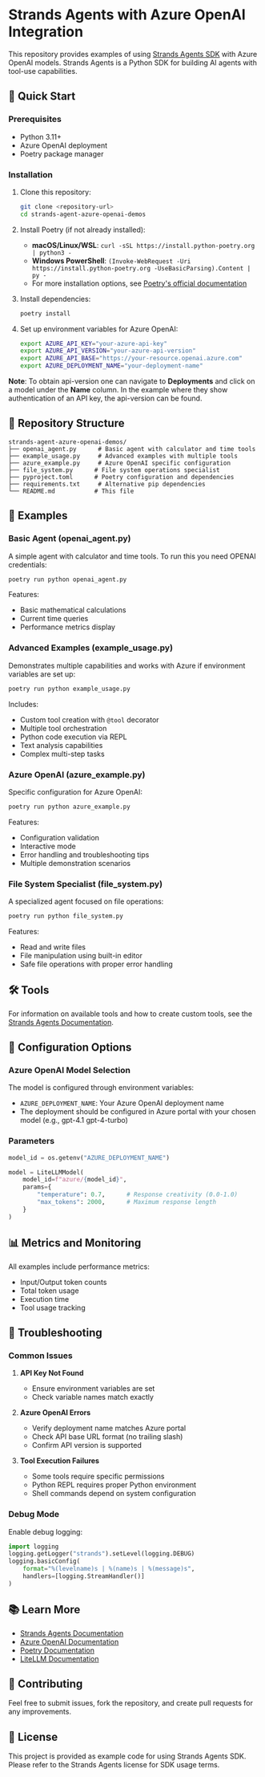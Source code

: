 # Strands Agents with Azure OpenAI Integration

This repository provides examples of using [Strands Agents SDK](https://strandsagents.com) with Azure OpenAI models. Strands Agents is a Python SDK for building AI agents with tool-use capabilities.

## 🚀 Quick Start

### Prerequisites

- Python 3.11+
- Azure OpenAI deployment
- Poetry package manager

### Installation

1. Clone this repository:

    ```bash
    git clone <repository-url>
    cd strands-agent-azure-openai-demos
    ```

2. Install Poetry (if not already installed):
    - **macOS/Linux/WSL**: `curl -sSL https://install.python-poetry.org | python3 -`
    - **Windows PowerShell**: `(Invoke-WebRequest -Uri https://install.python-poetry.org -UseBasicParsing).Content | py -`
    - For more installation options, see [Poetry's official documentation](https://python-poetry.org/docs/#installation)

3. Install dependencies:

    ```bash
    poetry install
    ```

4. Set up environment variables for Azure OpenAI:

    ```bash
    export AZURE_API_KEY="your-azure-api-key"
    export AZURE_API_VERSION="your-azure-api-version"
    export AZURE_API_BASE="https://your-resource.openai.azure.com"
    export AZURE_DEPLOYMENT_NAME="your-deployment-name"
    ```

**Note**: To obtain api-version one can navigate to **Deployments** and click on a model under the **Name** column. In the example where they show authentication of an API key, the api-version can be found.

## 📁 Repository Structure

```
strands-agent-azure-openai-demos/
├── openai_agent.py      # Basic agent with calculator and time tools
├── example_usage.py     # Advanced examples with multiple tools
├── azure_example.py     # Azure OpenAI specific configuration
├── file_system.py      # File system operations specialist
├── pyproject.toml      # Poetry configuration and dependencies
├── requirements.txt     # Alternative pip dependencies
└── README.md           # This file
```

## 🎯 Examples

### Basic Agent (openai_agent.py)

A simple agent with calculator and time tools. To run this you need OPENAI credentials:

```bash
poetry run python openai_agent.py
```

Features:

- Basic mathematical calculations
- Current time queries
- Performance metrics display

### Advanced Examples (example_usage.py)

Demonstrates multiple capabilities and works with Azure if environment variables are set up:

```bash
poetry run python example_usage.py
```

Includes:

- Custom tool creation with `@tool` decorator
- Multiple tool orchestration
- Python code execution via REPL
- Text analysis capabilities
- Complex multi-step tasks

### Azure OpenAI (azure_example.py)

Specific configuration for Azure OpenAI:

```bash
poetry run python azure_example.py
```

Features:

- Configuration validation
- Interactive mode
- Error handling and troubleshooting tips
- Multiple demonstration scenarios

### File System Specialist (file_system.py)

A specialized agent focused on file operations:

```bash
poetry run python file_system.py
```

Features:

- Read and write files
- File manipulation using built-in editor
- Safe file operations with proper error handling

## 🛠️ Tools

For information on available tools and how to create custom tools, see the [Strands Agents Documentation](https://strandsagents.com).

## 🔧 Configuration Options

### Azure OpenAI Model Selection

The model is configured through environment variables:

- `AZURE_DEPLOYMENT_NAME`: Your Azure OpenAI deployment name
- The deployment should be configured in Azure portal with your chosen model (e.g., gpt-4.1 gpt-4-turbo)

### Parameters

```python
model_id = os.getenv("AZURE_DEPLOYMENT_NAME")

model = LiteLLMModel(
    model_id=f"azure/{model_id}",
    params={
        "temperature": 0.7,      # Response creativity (0.0-1.0)
        "max_tokens": 2000,      # Maximum response length
    }
)
```

## 📊 Metrics and Monitoring

All examples include performance metrics:

- Input/Output token counts
- Total token usage
- Execution time
- Tool usage tracking

## 🐛 Troubleshooting

### Common Issues

1. **API Key Not Found**
   - Ensure environment variables are set
   - Check variable names match exactly

2. **Azure OpenAI Errors**
   - Verify deployment name matches Azure portal
   - Check API base URL format (no trailing slash)
   - Confirm API version is supported

3. **Tool Execution Failures**
   - Some tools require specific permissions
   - Python REPL requires proper Python environment
   - Shell commands depend on system configuration

### Debug Mode

Enable debug logging:

```python
import logging
logging.getLogger("strands").setLevel(logging.DEBUG)
logging.basicConfig(
    format="%(levelname)s | %(name)s | %(message)s",
    handlers=[logging.StreamHandler()]
)
```

## 📚 Learn More

- [Strands Agents Documentation](https://strandsagents.com)
- [Azure OpenAI Documentation](https://learn.microsoft.com/en-us/azure/ai-services/openai/)
- [Poetry Documentation](https://python-poetry.org/docs/)
- [LiteLLM Documentation](https://docs.litellm.ai/)

## 🤝 Contributing

Feel free to submit issues, fork the repository, and create pull requests for any improvements.

## 📄 License

This project is provided as example code for using Strands Agents SDK. Please refer to the Strands Agents license for SDK usage terms.
